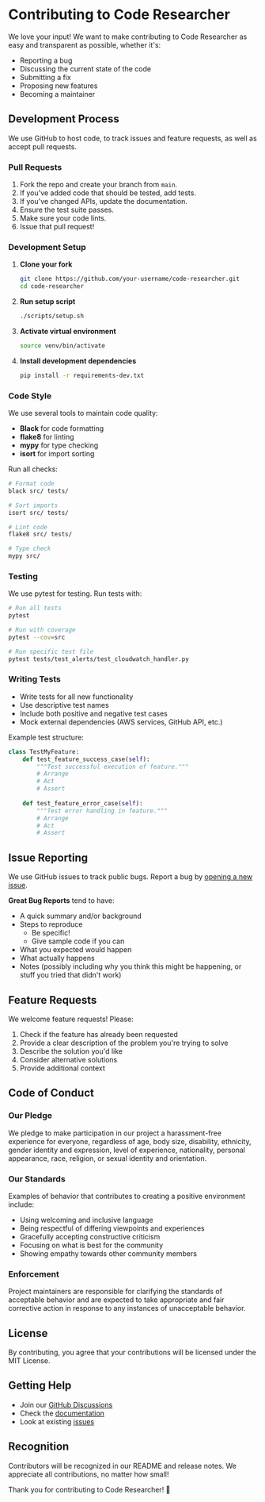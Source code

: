 # Contributing to Code Researcher

We love your input! We want to make contributing to Code Researcher as easy and transparent as possible, whether it's:

- Reporting a bug
- Discussing the current state of the code
- Submitting a fix
- Proposing new features
- Becoming a maintainer

## Development Process

We use GitHub to host code, to track issues and feature requests, as well as accept pull requests.

### Pull Requests

1. Fork the repo and create your branch from `main`.
2. If you've added code that should be tested, add tests.
3. If you've changed APIs, update the documentation.
4. Ensure the test suite passes.
5. Make sure your code lints.
6. Issue that pull request!

### Development Setup

1. **Clone your fork**
   ```bash
   git clone https://github.com/your-username/code-researcher.git
   cd code-researcher
   ```

2. **Run setup script**
   ```bash
   ./scripts/setup.sh
   ```

3. **Activate virtual environment**
   ```bash
   source venv/bin/activate
   ```

4. **Install development dependencies**
   ```bash
   pip install -r requirements-dev.txt
   ```

### Code Style

We use several tools to maintain code quality:

- **Black** for code formatting
- **flake8** for linting
- **mypy** for type checking
- **isort** for import sorting

Run all checks:
```bash
# Format code
black src/ tests/

# Sort imports
isort src/ tests/

# Lint code
flake8 src/ tests/

# Type check
mypy src/
```

### Testing

We use pytest for testing. Run tests with:

```bash
# Run all tests
pytest

# Run with coverage
pytest --cov=src

# Run specific test file
pytest tests/test_alerts/test_cloudwatch_handler.py
```

### Writing Tests

- Write tests for all new functionality
- Use descriptive test names
- Include both positive and negative test cases
- Mock external dependencies (AWS services, GitHub API, etc.)

Example test structure:
```python
class TestMyFeature:
    def test_feature_success_case(self):
        """Test successful execution of feature."""
        # Arrange
        # Act
        # Assert
        
    def test_feature_error_case(self):
        """Test error handling in feature."""
        # Arrange
        # Act
        # Assert
```

## Issue Reporting

We use GitHub issues to track public bugs. Report a bug by [opening a new issue](https://github.com/your-org/code-researcher/issues).

**Great Bug Reports** tend to have:

- A quick summary and/or background
- Steps to reproduce
  - Be specific!
  - Give sample code if you can
- What you expected would happen
- What actually happens
- Notes (possibly including why you think this might be happening, or stuff you tried that didn't work)

## Feature Requests

We welcome feature requests! Please:

1. Check if the feature has already been requested
2. Provide a clear description of the problem you're trying to solve
3. Describe the solution you'd like
4. Consider alternative solutions
5. Provide additional context

## Code of Conduct

### Our Pledge

We pledge to make participation in our project a harassment-free experience for everyone, regardless of age, body size, disability, ethnicity, gender identity and expression, level of experience, nationality, personal appearance, race, religion, or sexual identity and orientation.

### Our Standards

Examples of behavior that contributes to creating a positive environment include:

- Using welcoming and inclusive language
- Being respectful of differing viewpoints and experiences
- Gracefully accepting constructive criticism
- Focusing on what is best for the community
- Showing empathy towards other community members

### Enforcement

Project maintainers are responsible for clarifying the standards of acceptable behavior and are expected to take appropriate and fair corrective action in response to any instances of unacceptable behavior.

## License

By contributing, you agree that your contributions will be licensed under the MIT License.

## Getting Help

- Join our [GitHub Discussions](https://github.com/your-org/code-researcher/discussions)
- Check the [documentation](docs/)
- Look at existing [issues](https://github.com/your-org/code-researcher/issues)

## Recognition

Contributors will be recognized in our README and release notes. We appreciate all contributions, no matter how small!

Thank you for contributing to Code Researcher! 🤖
